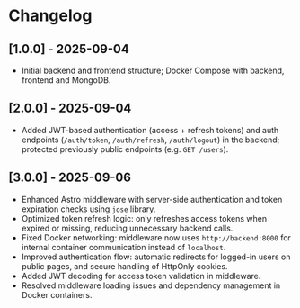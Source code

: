 # Changelog

## [1.0.0] - 2025-09-04

- Initial backend and frontend structure; Docker Compose with backend, frontend and MongoDB.

## [2.0.0] - 2025-09-04

- Added JWT-based authentication (access + refresh tokens) and auth endpoints (`/auth/token`, `/auth/refresh`, `/auth/logout`) in the backend; protected previously public endpoints (e.g. `GET /users`).

## [3.0.0] - 2025-09-06

- Enhanced Astro middleware with server-side authentication and token expiration checks using `jose` library.
- Optimized token refresh logic: only refreshes access tokens when expired or missing, reducing unnecessary backend calls.
- Fixed Docker networking: middleware now uses `http://backend:8000` for internal container communication instead of `localhost`.
- Improved authentication flow: automatic redirects for logged-in users on public pages, and secure handling of HttpOnly cookies.
- Added JWT decoding for access token validation in middleware.
- Resolved middleware loading issues and dependency management in Docker containers.
